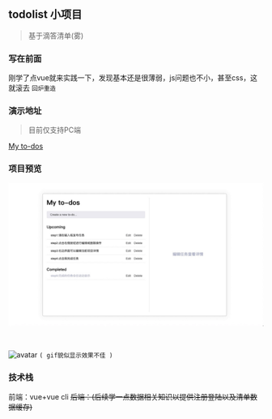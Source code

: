 ## todolist 小项目
> 基于滴答清单(雾)

### 写在前面
刚学了点vue就来实践一下，发现基本还是很薄弱，js问题也不小，甚至css，这就滚去 `回炉重造`

### 演示地址
> 目前仅支持PC端

[My to-dos]("https://yooabe.github.io/vue-todolist/index.html")

### 项目预览
![avatar](/demo.jpg)

<br>

![avatar](/demo.gif)
`( gif貌似显示效果不佳 )`
<br>

### 技术栈
前端：vue+vue cli
<s>后端：(后续学一点数据相关知识以提供注册登陆以及清单数据缓存)</s>
